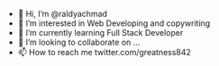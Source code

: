 - 👋 Hi, I’m @raldyachmad
- 👀 I’m interested in Web Developing and copywriting
- 🌱 I’m currently learning Full Stack Developer
- 💞️ I’m looking to collaborate on ...
- 📫 How to reach me twitter.com/greatness842
